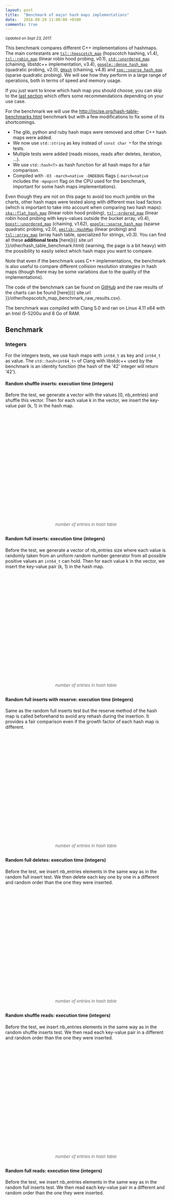 ```yaml
---
layout: post
title:  "Benchmark of major hash maps implementations"
date:   2016-08-29 11:00:00 +0100
comments: true
---
```


<script language="javascript" type="text/javascript" src="{{ site.url }}/js/jquery.min.js"></script>
<script language="javascript" type="text/javascript" src="{{ site.url }}/js/jquery.flot.min.js"></script>
<script language="javascript" type="text/javascript" src="http://127.0.0.1:4000/other/hash_table_benchmark_post_data.js"></script>
<script>
$(function () {
    plot_all_charts();
});
</script>

<style>
    div.chart {
        float: left;
        width: 100%;
        height: 340px;
    }
    .choices li {
        margin-left: 5%;
        display: inline-block;
        width: 45%;
    }
    div.xaxis-title {
        width: 100%;
        text-align: center;
        font-style: italic;
        font-size: small;
        color: #666;
    }
    div.chart-after-space {
        margin-bottom: 2.0em;
    }
</style>
<sup>*Updated on Sept 23, 2017.*</sup>

This benchmark compares different C++ implementations of hashmaps. The main contestants are 
[`tsl::hopscotch_map`](https://github.com/Tessil/hopscotch-map) (hopscotch hashing, v1.4), 
[`tsl::robin_map`](https://github.com/Tessil/robin-map) (linear robin hood probing, v0.1), 
[`std::unordered_map`](http://en.cppreference.com/w/cpp/container/unordered_map) (chaining, libstdc++ implementation, v3.4),
[`google::dense_hash_map`](https://github.com/sparsehash/sparsehash) (quadratic probing, v2.0),
[`QHash`](https://doc.qt.io/qt-5/qhash.html) (chaining, v4.8) and
[`spp::sparse_hash_map`](https://github.com/greg7mdp/sparsepp) (sparse quadratic probing). We will see how they perform in a large range of operations, both in terms of speed and memory usage.

If you just want to know which hash map you should choose, you can skip to the [last section](#which-hash-map-should-i-choose) which offers some recommendations depending on your use case.

For the benchmark we will use the <http://incise.org/hash-table-benchmarks.html> benchmark but with a few modifications to fix some of its shortcomings.

* The glib, python and ruby hash maps were removed and other C++ hash maps were added.
* We now use `std::string` as key instead of `const char *` for the strings tests.
* Multiple tests were added (reads misses, reads after deletes, iteration, ...).
* We use `std::hash<T>` as hash function for all hash maps for a fair comparison.
* Compiled with `-O3 -march=native -DNDEBUG` flags (`-march=native` includes the `-mpopcnt` flag on the CPU used for the benchmark, important for some hash maps implementations).

Even though they are not on this page to avoid too much jumble on the charts, other hash maps were tested along with different max load factors (which is important to take into account when comparing two hash maps): 
[`ska::flat_hash_map`](https://github.com/skarupke/flat_hash_map) (linear robin hood probing), 
[`tsl::ordered_map`](https://github.com/Tessil/ordered-map) (linear robin hood probing with keys-values outside the bucket array, v0.4), 
[`boost::unordered_map`](http://www.boost.org/doc/libs/1_62_0/doc/html/unordered.html) (chaining, v1.62),
[`google::sparse_hash_map`](https://github.com/sparsehash/sparsehash) (sparse quadratic probing, v2.0),
[`emilib::HashMap`](https://github.com/emilk/emilib) (linear probing) and 
[`tsl::array_map`](https://github.com/Tessil/array-hash) (array hash table, specialized for strings, v0.3).
You can find all these **additional tests** [here]({{ site.url }}/other/hash_table_benchmark.html) (warning, the page is a bit heavy) with the possibility to easily select which hash maps you want to compare.

Note that even if the benchmark uses C++ implementations, the benchmark is also useful to compare different collision resolution strategies in hash maps (though there may be some variations due to the quality of the implementations).

The code of the benchmark can be found on [GitHub](https://github.com/Tessil/hash-table-shootout) and the raw results of the charts can be found [here]({{ site.url }}/other/hopscotch_map_benchmark_raw_results.csv).

The benchmark was compiled with Clang 5.0 and ran on Linux 4.11 x64 with an Intel i5-5200u and 8 Go of RAM.

## Benchmark

### Integers
For the integers tests, we use hash maps with `int64_t` as key and `int64_t` as value. The `std::hash<int64_t>` of Clang with libstdc++ used by the benchmark is an identity function (the hash of the '42' integer will return '42').




#### Random shuffle inserts: execution time (integers)
Before the test, we generate a vector with the values [0, nb_entries) and shuffle this vector. 
Then for each value k in the vector, we insert the key-value pair (k, 1) in the hash map.

<div class="chart" id="insert_random_shuffle_range_runtime"></div>
<div class="xaxis-title">number of entries in hash table</div>
<ul class="choices" id="insert_random_shuffle_range_runtime_choices"></ul>
<div class="chart-after-space"></div>



#### Random full inserts: execution time (integers)
Before the test, we generate a vector of nb_entries size where each value is randomly taken from an uniform random number generator from all possible positive values an `int64_t` can hold.
Then for each value k in the vector, we insert the key-value pair (k, 1) in the hash map.

<div class="chart" id="insert_random_full_runtime"></div>
<div class="xaxis-title">number of entries in hash table</div>
<ul class="choices" id="insert_random_full_runtime_choices"></ul>
<div class="chart-after-space"></div>



#### Random full inserts with reserve: execution time (integers)
Same as the random full inserts test but the reserve method of the hash map is called beforehand to avoid any rehash during the insertion. It provides a fair comparison even if the growth factor of each hash map is different.

<div class="chart" id="insert_random_full_reserve_runtime"></div>
<div class="xaxis-title">number of entries in hash table</div>
<ul class="choices" id="insert_random_full_reserve_runtime_choices"></ul>
<div class="chart-after-space"></div>



#### Random full deletes: execution time (integers)
Before the test, we insert nb_entries elements in the same way as in the random full insert test. 
We then delete each key one by one in a different and random order than the one they were inserted.

<div class="chart" id="delete_random_full_runtime"></div>
<div class="xaxis-title">number of entries in hash table</div>
<ul class="choices" id="delete_random_full_runtime_choices"></ul>
<div class="chart-after-space"></div>



#### Random shuffle reads: execution time (integers)
Before the test, we insert nb_entries elements in the same way as in the random shuffle inserts test. 
We then read each key-value pair in a different and random order than the one they were inserted.

<div class="chart" id="read_random_shuffle_range_runtime"></div>
<div class="xaxis-title">number of entries in hash table</div>
<ul class="choices" id="read_random_shuffle_range_runtime_choices"></ul>
<div class="chart-after-space"></div>



#### Random full reads: execution time (integers)
Before the test, we insert nb_entries elements in the same way as in the random full inserts test. 
We then read each key-value pair in a different and random order than the one they were inserted.

<div class="chart" id="read_random_full_runtime"></div>
<div class="xaxis-title">number of entries in hash table</div>
<ul class="choices" id="read_random_full_runtime_choices"></ul>
<div class="chart-after-space"></div>



#### Random full reads misses: execution time (integers)
Before the test, we insert nb_entries elements in the same way as in the random full inserts test.
We then generate another vector of nb_entries random elements different from the inserted elements and we try to search for these unknown elements in the hash map.

<div class="chart" id="read_miss_random_full_runtime"></div>
<div class="xaxis-title">number of entries in hash table</div>
<ul class="choices" id="read_miss_random_full_runtime_choices"></ul>
<div class="chart-after-space"></div>



#### Random full reads after deleting half: execution time (integers)
Before the test, we insert nb_entries elements in the same way as in the random full inserts test before deleting half of these values randomly. We then try to read all the original values in a different order which will lead to 50% hits and 50% misses.

<div class="chart" id="read_random_full_after_delete_runtime"></div>
<div class="xaxis-title">number of entries in hash table</div>
<ul class="choices" id="read_random_full_after_delete_runtime_choices"></ul>
<div class="chart-after-space"></div>



#### Random full iteration: execution time (integers)
Before the test, we insert nb_entries elements in the same way as in the random full inserts test. 
We then use the hash map iterators to read all the key-value pairs.

<div class="chart" id="iteration_random_full_runtime"></div>
<div class="xaxis-title">number of entries in hash table</div>
<ul class="choices" id="iteration_random_full_runtime_choices"></ul>
<div class="chart-after-space"></div>




#### Memory usage of random full inserts (integers)
Before the random full inserts benchmark finishes, we measure the memory that the hash map is using.

<div class="chart" id="insert_random_full_memory"></div>
<div class="xaxis-title">number of entries in hash table</div>
<ul class="choices" id="insert_random_full_memory_choices"></ul>
<div class="chart-after-space"></div>









### Small strings

For the small string tests, we use hash maps with `std::string` as key and `int64_t` as value. 

Each string is a random generated string of 15 alphanumeric characters (+1 for the null terminator). A generated key may look like "ju1AOoeWT3LdJxL". The generated string doesn't need any heap allocation and will be stored on the stack as Clang 5.0 (with libstdc++) will use the [small string optimization](https://stackoverflow.com/questions/10315041/meaning-of-acronym-sso-in-the-context-of-stdstring) for any string smaller or equal to 16 characters. This allows hash maps using open addressing to potentially avoid cache-misses on strings comparisons.

The size of each `std::string` object is 32 bytes.

#### Inserts: execution time (small strings)
For each entry in the range  [0, nb_entries), we generate a string as key and insert it with the value 1.

<div class="chart" id="insert_small_string_runtime"></div>
<div class="xaxis-title">number of entries in hash table</div>
<ul class="choices" id="insert_small_string_runtime_choices"></ul>
<div class="chart-after-space"></div>



#### Inserts with reserve: execution time (small strings)
Same as the inserts test but the reserve method of the hash map is called beforehand to avoid any rehash during the insertion. It provides a fair comparison even if the growth factor of each hash map is different. 

<div class="chart" id="insert_small_string_reserve_runtime"></div>
<div class="xaxis-title">number of entries in hash table</div>
<ul class="choices" id="insert_small_string_reserve_runtime_choices"></ul>
<div class="chart-after-space"></div>



#### Deletes: execution time (small strings)
Before the test, we insert nb_entries elements in the hash map as in the inserts test. 
We then delete each key one by one in a different and random order than the one they were inserted.

<div class="chart" id="delete_small_string_runtime"></div>
<div class="xaxis-title">number of entries in hash table</div>
<ul class="choices" id="delete_small_string_runtime_choices"></ul>
<div class="chart-after-space"></div>



#### Reads: execution time (small strings)
Before the test, we insert nb_entries elements in the hash map as in the inserts test. 
We then read each key-value pair in a different and random order than the one they were inserted.

<div class="chart" id="read_small_string_runtime"></div>
<div class="xaxis-title">number of entries in hash table</div>
<ul class="choices" id="read_small_string_runtime_choices"></ul>
<div class="chart-after-space"></div>



#### Reads misses: execution time (small strings)
Before the test, we insert nb_entries elements in the same way as in the inserts test. We then generate nb_entries strings different from the inserted elements and we try to search for these unknown elements in the hash map.

<div class="chart" id="read_miss_small_string_runtime"></div>
<div class="xaxis-title">number of entries in hash table</div>
<ul class="choices" id="read_miss_small_string_runtime_choices"></ul>
<div class="chart-after-space"></div>



#### Reads after deleting half: execution time (small strings)
Before the test, we insert nb_entries elements in the same way as in the inserts test before deleting half of these values randomly. We then try to read all the original values in a different order which will lead to 50% hits and 50% misses.

<div class="chart" id="read_small_string_after_delete_runtime"></div>
<div class="xaxis-title">number of entries in hash table</div>
<ul class="choices" id="read_small_string_after_delete_runtime_choices"></ul>
<div class="chart-after-space"></div>



#### Memory usage (small strings)
Before the inserts benchmark finishes, we measure the memory that the hash map is using.

<div class="chart" id="insert_small_string_memory"></div>
<div class="xaxis-title">number of entries in hash table</div>
<ul class="choices" id="insert_small_string_memory_choices"></ul>
<div class="chart-after-space"></div>








### Strings

For the strings tests, we use hash maps with `std::string` as key and `int64_t` as value. 

Each string is a random generated string of 50 alphanumeric characters (+1 for the null terminator). A generated key may look like "nv46iTRp7ur6UMbdgEkCHpoq7Qx7UU9Ta0u1ETdAvUb4LG6Xu6". The generated string is long enough so that Clang can't use the small string optimization and has to store it in a heap allocated area. Each string has also the same length so that each comparison will go though a trip to a heap allocated area (with its potential cache-miss).

The goal of the test is to see how the hash maps behave when comparing keys is slow.


#### Inserts: execution time (strings)
We generate nb_entries strings as key and insert them with the value 1.

<div class="chart" id="insert_string_runtime"></div>
<div class="xaxis-title">number of entries in hash table</div>
<ul class="choices" id="insert_string_runtime_choices"></ul>
<div class="chart-after-space"></div>



#### Inserts with reserve: execution time (strings)
Same as the inserts test but the reserve method of the hash map is called beforehand to avoid any rehash during the insertion. It provides a fair comparison even if the growth factor of each hash map is different.

<div class="chart" id="insert_string_reserve_runtime"></div>
<div class="xaxis-title">number of entries in hash table</div>
<ul class="choices" id="insert_string_reserve_runtime_choices"></ul>
<div class="chart-after-space"></div>



#### Deletes: execution time (strings)
Before the test, we insert nb_entries elements in the hash map as in the inserts test. 
We then delete each key one by one in a different and random order than the one they were inserted.

<div class="chart" id="delete_string_runtime"></div>
<div class="xaxis-title">number of entries in hash table</div>
<ul class="choices" id="delete_string_runtime_choices"></ul>
<div class="chart-after-space"></div>




#### Reads: execution time (strings)
Before the test, we insert nb_entries elements in the hash map as in the inserts test. 
We then read each key-value pair in a different and random order than the one they were inserted.

<div class="chart" id="read_string_runtime"></div>
<div class="xaxis-title">number of entries in hash table</div>
<ul class="choices" id="read_string_runtime_choices"></ul>
<div class="chart-after-space"></div>



#### Reads misses: execution time (strings)
Before the test, we insert nb_entries elements in the same way as in the inserts test. We then generate nb_entries strings different from the inserted elements and we try to search for these unknown elements in the hash map.

<div class="chart" id="read_miss_string_runtime"></div>
<div class="xaxis-title">number of entries in hash table</div>
<ul class="choices" id="read_miss_string_runtime_choices"></ul>
<div class="chart-after-space"></div>



#### Reads after deleting half: execution time (strings)
Before the test, we insert nb_entries elements in the same way as in the inserts test before deleting half of these values randomly. We then try to read all the original values in a different order which will lead to 50% hits and 50% misses.

<div class="chart" id="read_string_after_delete_runtime"></div>
<div class="xaxis-title">number of entries in hash table</div>
<ul class="choices" id="read_string_after_delete_runtime_choices"></ul>
<div class="chart-after-space"></div>



#### Memory usage (strings)
Before the inserts benchmark finishes, we measure the memory that the hash map is using.

<div class="chart" id="insert_string_memory"></div>
<div class="xaxis-title">number of entries in hash table</div>
<ul class="choices" id="insert_string_memory_choices"></ul>
<div class="chart-after-space"></div>







## Analysis

We can see that the hash maps using open addressing provide an advantageous alternative to chaining due to there cache-friendliness. On the integers and small strings read tests, most of them are able to find the key while only loading one or two cache lines which make a significant difference. On insert, they can also avoid a lot of allocations compared to hash maps using chaining which have to allocate the memory for a node at each insert (a custom allocator could improve things).

We can also see in the strings tests that storing the hash alongside the values can offer a huge boost on insertions, as we don't have to recalculate the hash on rehashes, and on lookups, as we only compare two strings when the stored hashes are equal avoiding expensive comparisons. Note that `tsl::robin_map` automatically stores the hash and use it on rehashes (but not on lookups without an explicit `StoreHash`) if it can detect that it will not take more memory to do so due to alignment. It explains why the string insert tests is so much faster even without the `StoreHash` parameter.

Regarding the load factor, most open addressing schemes get bad results when the load factor is higher than 0.5, even with robin hood probing. Only `tsl::hopscotch_map` is able to cope well with a high load factor like 0.9 without loosing too much in lookup speed offering a really good compromise between speed and memory usage.

Regarding the memory usage, `spp::sparsepp` beats `google::sparse_hash_map` in every speed test for the price of a little memory increase. And even if it is a bit slow on insert, it offers an impressive balance between memory usage and lookup speed.


More tests could be done with different hash functions. We are using the Clang implementation of `std::hash` as hash function in all our tests for a fair comparison. Some other hash functions may give better results on some hash map implementations (notably `emilib::HashMap` and `google::sparse_hash_map` which have terrible results on the random shuffle inserts test). We could also test the hash maps with a poor hash function to see how they are able to cope with a bad hash distribution.

The benchmark was oriented toward hash maps. Better structures like tries could be used to map strings to values, but `std::string` is a familiar example to test bigger keys than `int64_t` and may incur a cache-miss on comparison if big enough.

In conclusion, even though `std::unordered_map` is a good implementation, it may be worth to check the alternatives if you need more speed or if your hash map is using too much memory.


## Which hash map should I choose?

Each hash map has its advantages and inconveniences so it may be difficult to pick-up the right one. Here are some general recommendations depending on your use case.

**By default.** Before choosing a hash map, just try out `std::unordered_map`. Even though it is not the fastest hash map out there due to the cache-unfriendliness of chaining, the standard hash map just works well in most cases. External libraries are an extra maintenance cost and if you are not doing a whole lot of operations on the hash map, `std::unordered_map` will do just fine.

**For speed efficiency.** A hash map using an open addressing scheme should be your choice and I would recommend either hopscotch hashing with `tsl::hopscotch_map` or linear robin hood hashing with `tsl::robin_map` or `ska::flat_hash_map`.

Both have quite similar lookup speed at low load factor but `tsl::hopscotch_map` has the main advantage of being able to cope much better with a high load factor (> 0.6) providing a better compromise between speed and memory usage.

The main drawback of hopscotch hashing is that it can suffer quite a bit of clustering in the neighborhood of a bucket which may cause extensive rehashes. When storing the hash with the `StoreHash` template parameter, it also needs to reduce the size of the neighborhood which may deepens the previous problem. But this should not be a problem with a good hash function.

On the other hand, `tsl::robin_map` can store the hash at no extra cost in most cases and will automatically do so when these cases are detected to speed up the rehash process. As the map only need a few bytes in the bucket for bookkeeping, it uses the rest of the space left due to memory alignment to store part of the hash. The `tsl::robin_map` also offers a faster insertion speed than `tsl::hopscotch_map` and is able to cope better with a poor hash function.

Quadratic probing with `google::dense_hash_map` may also be a good candidate but can't cope well with a high load factor thus needing more memory. It also do quite poorly on reads misses. Linear probing with `emilib::HashMap` suffers from the same problems.

So in the end I would recommend to try out `tsl::hopscotch_map` or `tsl::robin_map` and see which one work the best for your use case.

**For memory efficiency.** If you are storing small objects (< 32 bytes) with a trivial key comparator, `spp::sparse_hash_map` should be your go to hash map. Even though it is quite slow on insertions, it offers a good balance between lookup speed and memory usage, even at low load factor.

When dealing with larger objects with a non-trivial key comparator, you may also want to try `tsl::ordered_map` even if you don't need the order of insertion to be kept. It can grow the map quite fast as it never need to move the keys-values outside of deletions and provides good performances on lookups while keeping a low memory usage. For smaller objects with a trivial key comparator, it is only as good as `std::unordered_map` for lookups.

**For strings as key.** If you are using strings as key, the above recommendations still hold true but you may also want to try `tsl::array_map`. It offers one of the best lookup speed on large strings while having the lowest memory usage. The main drawback is that the rehash process is slow and will need some spare memory to copy the strings from the old map to the new map (it can't use `std::move` as the other hash maps using `std::string` as key). But if you know the number of items beforehand, you can call the `reserve` function to avoid the problem.

If you need an even more compact way to store the strings, you may also consider a trie, notably [`tsl::htrie_map`](https://github.com/Tessil/hat-trie), even if you don't need to do any prefix search. The HAT-trie provides a really memory efficient way to store the strings without losing too much on lookup speed.

**For large objects.** When dealing with large objects which take time to copy or move around, using open addressing is not a good idea. On insertion the values may have to be moved around either because it is part of the insertion process (hopscotch hashing, robin hood hashing, cuckoo hashing, ...) or due to a rehash. Best to stick to `std::unordered_map` which can just move pointers to nodes around or eventually `tsl::ordered_map` which only need to move one element on deletion.


In the end these are some basic advices based on a benchmark using some artificial use cases with a specific compiler. The best is still to pick-up some candidates and test them with your code in your environment.

